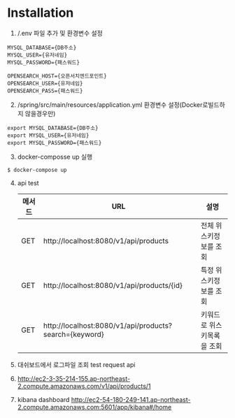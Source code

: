 # Installation

1. /.env 파일 추가 및 환경변수 설정
```shell
MYSQL_DATABASE={DB주소}
MYSQL_USER={유저네임}
MYSQL_PASSWORD={패스워드}

OPENSEARCH_HOST={오픈서치엔드포인트}
OPENSEARCH_USER={유저네임}
OPENSEARCH_PASS={패스워드}
```
2. /spring/src/main/resources/application.yml 환경변수 설정(Docker로빌드하지 않을경우만)
```shell
export MYSQL_DATABASE={DB주소}
export MYSQL_USER={유저네임}
export MYSQL_PASSWORD={패스워드}
```
3. docker-composse up 실행
```shell
$ docker-compose up 
```
4. api test

   | 메서드 | URL                                                    | 설명             |
   |-----|--------------------------------------------------------|----------------|
   | GET | http://localhost:8080/v1/api/products                  | 전체 위스키정보를 조회   |
   | GET | http://localhost:8080/v1/api/products/{id}             | 특정 위스키정보를 조회   |
   | GET | http://localhost:8080/v1/api/products?search={keyword} | 키워드로 위스키목록을 조회 |
5. 대쉬보드에서 로그파일 조회
   test request api
6. http://ec2-3-35-214-155.ap-northeast-2.compute.amazonaws.com/v1/api/products/1
7. kibana dashboard
   http://ec2-54-180-249-141.ap-northeast-2.compute.amazonaws.com:5601/app/kibana#/home